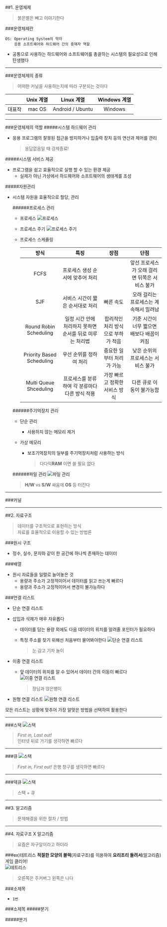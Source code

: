 ##1. 운영체제
>붉은별은 빼고 이야기한다

###운영체제란
```
OS: Operating System의 약자
	응용 소프트웨어와 하드웨어 간의 중재자 역할
```
- 공통으로 사용하는 하드웨어와 소프트웨어를 총괄하는 시스템의 필요성으로 인해 탄생했다

---
  
###운영체제의 종류
>어떠한 커널을 사용하는지에 따라 구분되는 것이다

||Unix 계열|Linux 계열|Windows 계열|
|:-:|:-:|:-:|:-:|
|대표작|mac OS|Android / Ubuntu|Windows|

---
  
###운영체제의 역할
#####시스템 하드웨어 관리
- 응용 프로그램의 잘못된 접근을 방지하거나 입출력 장치 등의 연산과 제어를 관리

	>응답없음일 때 강제종료!

#####시스템 서비스 제공
- 프로그램을 쉽고 효율적으로 실행 할 수 있는 환경 제공
	- 실제가 아닌 가상에서 하드웨어와 소프트웨어의 생태계를 조성

#####자원관리
- 시스템 자원을 효율적으로 할당, 관리

	######프로세스 관리
	- 프로세스
		![프로세스](https://github.com/Ekutz/Fast_Campus_JS/blob/master/170111/imgs/process_manage.png?raw=true)
	- 프로세스 주기
		![프로세스 주기](https://github.com/Ekutz/Fast_Campus_JS/blob/master/170111/imgs/process_state.jpg?raw=true)
	- 프로세스 스케쥴링
	
		|방식|특징|장점|단점|  
		|:-:|:-:|:-:|:-:|
		|FCFS|프로세스 생성 순서에 맞추어 처리||앞선 프로세스가 오래 걸리면 뒤쪽은 서비스 불가|
		|SJF|서비스 시간이 짧은 순서대로 처리|빠른 속도|오래 걸리는 프로세스는 계속해서 밀려남|
		|Round Robin Scheduling|일정 시간 안에 처리하지 못하면 순서를 뒤로 미루는 처리법|합리적인 처리 방식으로 부하가 적음|기준 시간이 너무 짧으면 배보다 배꼽이 커짐|
		|Priority Based Scheduling|우선 순위를 정하여 처리|중요한 일부터 처리가 가능|낮은 순위의 프로세스는 서비스 불가|
		|Multi Queue Shceduling|프로세스를 분류하여 각 분류마다 다른 방식 적용|가장 빠르고 정확한 서비스 방식|다른 큐로 이동이 불가능함|
		
	
	######주기억장치 관리
	- 단순 관리
		- 사용하지 않는 메모리 제거
		
	- 가상 메모리
		- 보조기억장치의 일부를 주기억장치처럼 사용하는 방식  

			>다다익**RAM** 이면 쓸 필요 없다

	######파일 관리
	![파일 관리](https://github.com/Ekutz/Fast_Campus_JS/blob/master/170111/imgs/file_manage.png?raw=true)
	>**H/W** vs **S/W** 싸움에 **OS** 등 터진다

---

###커널

---




##2. 자료구조
>데이터를 구조적으로 표현하는 방식  
>자료를 효율적으로 이용할 수 있는 방법론

###원시 구조
- 정수, 실수, 문자와 같이 한 공간에 하나씩 존재하는 데이터

###배열
- 원시 자료들을 일렬로 늘어놓은 것
	- 용량과 주소가 고정적이어서 데이터를 읽고 쓰는게 빠르다
	- 용량과 주소가 고정적이어서 변경이 불가능하다

###연결 리스트
- 단순 연결 리스트
 - 삽입과 삭제가 매우 자유롭다
	- 데이터를 담는 용량 외에도 다음 데이터의 위치를 알려줄 포인터가 필요하다
	- 특정 주소를 찾기 위해선 처음부터 물어봐야한다
	![단순 연결 리스트](https://github.com/Ekutz/Fast_Campus_JS/blob/master/170111/imgs/Single_linked_list.png?raw=true)  

		>눈 감고 기차 놀이
	

- 이중 연결 리스트
 	- 앞 데이터의 위치를 알 수 있어서 데이터 간의 이동이 빠르다
	![이중 연결 리스트](https://github.com/Ekutz/Fast_Campus_JS/blob/master/170111/imgs/Doubly_linked_list.png?raw=true) 

		>장님과 앉은뱅이

- 원형 연결 리스트
	![원형 연결 리스트](https://github.com/Ekutz/Fast_Campus_JS/blob/master/170111/imgs/Circurlar_linked_list.png?raw=true)  
	
	
	
모든 리스트는 상황에 맞추어 가장 알맞은 방법을 선택하여 활용한다

---

###스택
![스택](https://github.com/Ekutz/Fast_Campus_JS/blob/master/170111/imgs/stack.png?raw=true)  
>_First in, Last out!_  
>인터넷 뒤로 가기를 생각하면 빠르다

---

###큐
![스택](https://github.com/Ekutz/Fast_Campus_JS/blob/master/170111/imgs/queue.png?raw=true)  
>_First in, First out!_
>은행 창구를 생각하면 빠르다

---

###덱큐
![스택](https://github.com/Ekutz/Fast_Campus_JS/blob/master/170111/imgs/dequeue.png?raw=true)  
>스택 + 큐
---

##3. 알고리즘
>문제해결을 위한 절차 / 방법

---

##4. 자료구조 X 알고리즘
>요즘은 자구알이라고 하더라

###ex)테트리스
**적절한 모양의 블럭**(자료구조)를 이용하여 **요리조리 돌려서**(알고리즘) 게임 클리어!  
![테트리스](https://github.com/Ekutz/Fast_Campus_JS/blob/master/170111/imgs/tetris.png?raw=true)  
>오른쪽은 주커버그 왼쪽은 나다








###소제목
- `1번`

###소제목
#####분기

#####분기